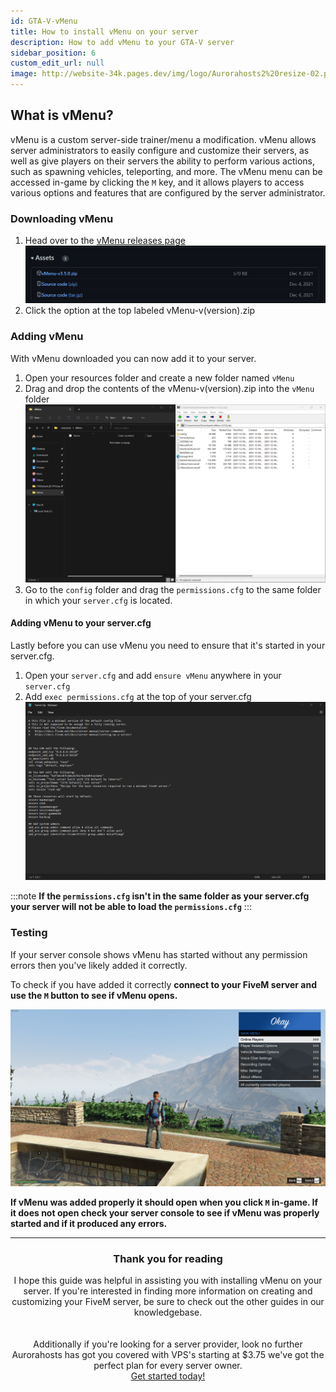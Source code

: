 ```yaml
---
id: GTA-V-vMenu
title: How to install vMenu on your server
description: How to add vMenu to your GTA-V server
sidebar_position: 6
custom_edit_url: null
image: http://website-34k.pages.dev/img/logo/Aurorahosts2%20resize-02.png
---
```


## What is vMenu?
vMenu is a custom server-side trainer/menu a modification. 
vMenu allows server administrators to easily configure and customize their servers, 
as well as give players on their servers the ability to perform various actions, 
such as spawning vehicles, teleporting, and more. 
The vMenu menu can be accessed in-game by clicking the `M` key, 
and it allows players to access various options and features that are configured by the server administrator.



### Downloading vMenu

1. Head over to the [vMenu releases page](https://github.com/TomGrobbe/vMenu/releases)
![Github releases for vMenu](../../images/VPS/vMenu/1_Git.png)
2. Click the option at the top labeled vMenu-v(version).zip

### Adding vMenu

With vMenu downloaded you can now add it to your server.

1. Open your resources folder and create a new folder named `vMenu`
2. Drag and drop the contents of the vMenu-v(version).zip into the `vMenu` folder
   ![vMenu contents being dragged into the vMenu folder](../../images/VPS/vMenu/2_adding.gif)
3. Go to the `config` folder and drag the `permissions.cfg` to the same folder in which your `server.cfg` is located.

#### Adding vMenu to your server.cfg

Lastly before you can use vMenu you need to ensure that it's started in your server.cfg.

1. Open your `server.cfg` and add `ensure vMenu` anywhere in your `server.cfg`
2. Add `exec permissions.cfg` at the top of your server.cfg
![Adding vMenu to your server.cfg](../../images/VPS/vMenu/3_server-cfg.gif)

:::note
**If the `permissions.cfg` isn't in the same folder as your server.cfg your server will not be able to load the `permissions.cfg`**
:::


### Testing

If your server console shows vMenu has started without any permission errors then you've likely added it correctly.

To check if you have added it correctly **connect to your FiveM server and use the `M` button to see if vMenu opens.**

![vMenu in game](../../images/VPS/vMenu/4_vMenu-ig.png)

**If vMenu was added properly it should open when you click `M` in-game.
If it does not open check your server console to see if vMenu was properly started and if it produced any errors.**

---
<center><bold><h3>Thank you for reading</h3></bold></center>

<center>I hope this guide was helpful in assisting you with installing vMenu on your server. If you're interested in finding more information on creating and customizing your FiveM server, be sure to check out the other guides in our knowledgebase.</center>
<br></br>
<center>Additionally if you're looking for a server provider, look no further Aurorahosts has got you covered with VPS's starting at $3.75 we've got the perfect plan for every server owner.</center> 
<center><a href="https://aurorahosts.com/vps">Get started today!</a></center>
